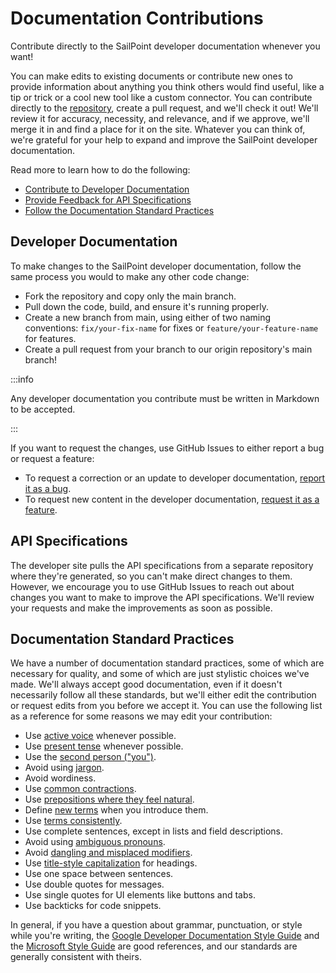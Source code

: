 # Documentation Contributions

Contribute directly to the SailPoint developer documentation whenever you want! 

You can make edits to existing documents or contribute new ones to provide information about anything you think others would find useful, like a tip or trick or a cool new tool like a custom connector. You can contribute directly to the [repository](https://github.com/sailpoint-oss/developer.sailpoint.com), create a pull request, and we'll check it out! We'll review it for accuracy, necessity, and relevance, and if we approve, we'll merge it in and find a place for it on the site. Whatever you can think of, we're grateful for your help to expand and improve the SailPoint developer documentation. 

Read more to learn how to do the following:

- [Contribute to Developer Documentation](#developer-documentation)
- [Provide Feedback for API Specifications](#api-specifications)
- [Follow the Documentation Standard Practices](#documentation-standard-practices)

## Developer Documentation

To make changes to the SailPoint developer documentation, follow the same process you would to make any other code change: 

- Fork the repository and copy only the main branch. 
- Pull down the code, build, and ensure it's running properly. 
- Create a new branch from main, using either of two naming conventions: `fix/your-fix-name` for fixes or `feature/your-feature-name` for features. 
- Create a pull request from your branch to our origin repository's main branch!

:::info

Any developer documentation you contribute must be written in Markdown to be accepted.

:::

If you want to request the changes, use GitHub Issues to either report a bug or request a feature: 
- To request a correction or an update to developer documentation, [report it as a bug](https://github.com/sailpoint-oss/developer.sailpoint.com/issues/new?assignees=&labels=&template=bug-report.md&title=%5BBug%5D+Your+Bug+Report+Here). 
- To request new content in the developer documentation, [request it as a feature](https://github.com/sailpoint-oss/developer.sailpoint.com/issues/new?assignees=&labels=&template=feature-request.md&title=%5BFeature%5D+Your+Feature+Request+Here).

## API Specifications 

The developer site pulls the API specifications from a separate repository where they're generated, so you can't make direct changes to them. However, we encourage you to use GitHub Issues to reach out about changes you want to make to improve the API specifications. We'll review your requests and make the improvements as soon as possible. 

## Documentation Standard Practices

We have a number of documentation standard practices, some of which are necessary for quality, and some of which are just stylistic choices we've made. We'll always accept good documentation, even if it doesn't necessarily follow all these standards, but we'll either edit the contribution or request edits from you before we accept it. You can use the following list as a reference for some reasons we may edit your contribution: 

- Use [active voice](https://developers.google.com/style/voice) whenever possible.
- Use [present tense](https://developers.google.com/style/tense) whenever possible.
- Use the [second person ("you")](https://developers.google.com/style/person). 
- Avoid using [jargon](https://learn.microsoft.com/en-us/style-guide/word-choice/avoid-jargon). 
- Avoid wordiness. 
- Use [common contractions](https://learn.microsoft.com/en-us/style-guide/word-choice/use-contractions). 
- Use [prepositions where they feel natural](https://developers.google.com/style/prepositions).
- Define [new terms](https://developers.google.com/tech-writing/one/words#define_new_or_unfamiliar_terms) when you introduce them. 
- Use [terms consistently](https://developers.google.com/tech-writing/one/words#use_terms_consistently). 
- Use complete sentences, except in lists and field descriptions. 
- Avoid using [ambiguous pronouns](https://developers.google.com/style/pronouns#ambiguous-pronoun-references).
- Avoid [dangling and misplaced modifiers](https://learn.microsoft.com/en-us/style-guide/grammar/dangling-misplaced-modifiers). 
- Use [title-style capitalization](https://learn.microsoft.com/en-us/style-guide/capitalization#title-style-capitalization) for headings.
- Use one space between sentences. 
- Use double quotes for messages. 
- Use single quotes for UI elements like buttons and tabs. 
- Use backticks for code snippets. 

In general, if you have a question about grammar, punctuation, or style while you're writing, the [Google Developer Documentation Style Guide](https://developers.google.com/style) and the [Microsoft Style Guide](https://learn.microsoft.com/en-us/style-guide/welcome/) are good references, and our standards are generally consistent with theirs. 

